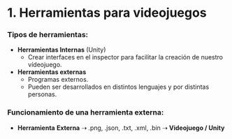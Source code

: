 # 1. Herramientas para videojuegos

### Tipos de herramientas:

- **Herramientas Internas** (Unity)
  - Crear interfaces en el inspector para facilitar la creación de nuestro vídeojuego.
- **Herramientas externas**
  - Programas externos.
  - Pueden ser desarrollados en distintos lenguajes y por distintas personas.

### Funcionamiento de una herramienta externa:

- **Herramienta** **Externa**   ⇢   .png, .json, .txt, .xml, .bin  ⇢  **Videojuego / Unity**

